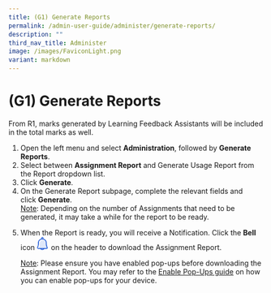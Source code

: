 ```yaml
---
title: (G1) Generate Reports
permalink: /admin-user-guide/administer/generate-reports/
description: ""
third_nav_title: Administer
image: /images/FaviconLight.png
variant: markdown
---
```

<h1 id="generate-reports">(G1) Generate Reports</h1>
<p>From R1, marks generated by Learning Feedback Assistants will be included in the total marks as well.</p>
<ol>
<li>Open the left menu and select <strong>Administration</strong>, followed by <strong>Generate Reports</strong>.</li>
	<li>Select between&nbsp;<strong>Assignment Report</strong>&nbsp;and&nbsp;Generate Usage Report&nbsp;from the Report dropdown list.</li>
<li>Click <strong>Generate</strong>.</li>
<li>On the Generate Report subpage, complete the relevant fields and click&nbsp;<strong>Generate</strong>.</li>
<u>Note</u>: Depending on the number of Assignments that need to be generated, it may take a while for the report to be ready.

<li><p>When the Report is ready, you will receive a Notification. Click the <strong>Bell</strong> icon <img style="width:1.5rem; display: inline;" src="/images/Icons/Bell.svg"> on the header to download the Assignment Report.</p>
	<p> <u>Note</u>: Please ensure you have enabled pop-ups before downloading the Assignment Report. You may refer to the <a target="_blank" href="/files/Userguide/Downloadable%20Resources/Enable-Pop-ups-Guide.pdf">Enable Pop-Ups guide</a> on how you can enable pop-ups for your device.</p>
</li>
</ol>